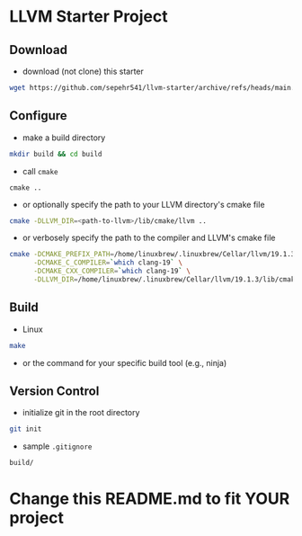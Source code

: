 # LLVM Starter Project

## Download
- download (not clone) this starter
```bash
wget https://github.com/sepehr541/llvm-starter/archive/refs/heads/main.zip
```

## Configure

- make a build directory
```bash
mkdir build && cd build
```

- call `cmake`
```
cmake ..
```

- or optionally specify the path to your LLVM directory's cmake file
```bash
cmake -DLLVM_DIR=<path-to-llvm>/lib/cmake/llvm ..
```

- or verbosely specify the path to the compiler and LLVM's cmake file
```bash
cmake -DCMAKE_PREFIX_PATH=/home/linuxbrew/.linuxbrew/Cellar/llvm/19.1.3 \
      -DCMAKE_C_COMPILER=`which clang-19` \
      -DCMAKE_CXX_COMPILER=`which clang-19` \
      -DLLVM_DIR=/home/linuxbrew/.linuxbrew/Cellar/llvm/19.1.3/lib/cmake/llvm .
```

## Build

- Linux
```bash
make
```

- or the command for your specific build tool (e.g., ninja)

## Version Control

- initialize git in the root directory
```bash
git init
```
- sample `.gitignore`
```.gitignore
build/
```

# Change this README.md to fit YOUR project
